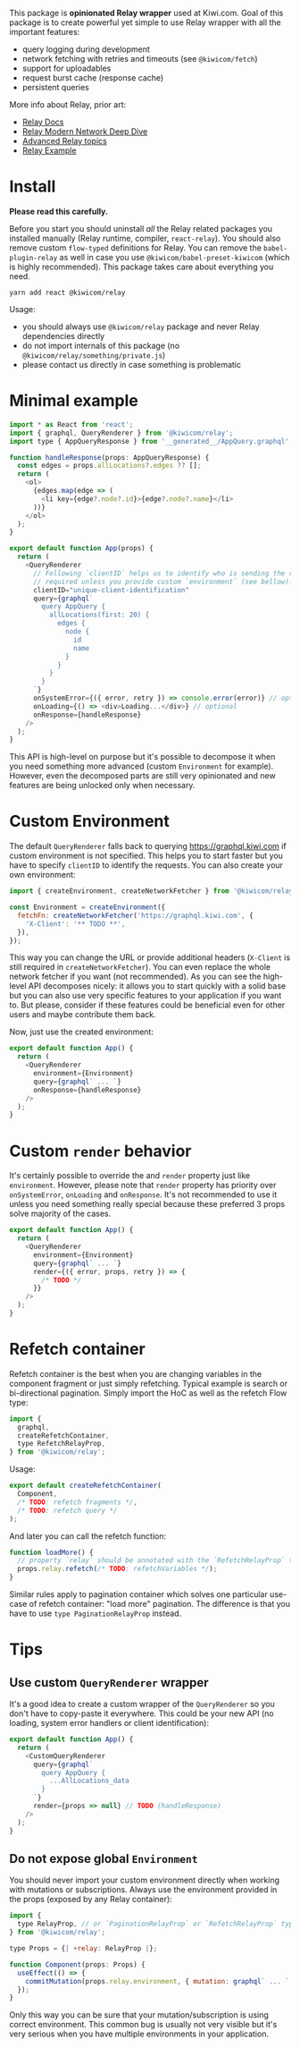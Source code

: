 This package is **opinionated Relay wrapper** used at Kiwi.com. Goal of this package is to create powerful yet simple to use Relay wrapper with all the important features:

- query logging during development
- network fetching with retries and timeouts (see `@kiwicom/fetch`)
- support for uploadables
- request burst cache (response cache)
- persistent queries

More info about Relay, prior art:

- [Relay Docs](https://facebook.github.io/relay/docs/en/introduction-to-relay.html)
- [Relay Modern Network Deep Dive](https://medium.com/entria/relay-modern-network-deep-dive-ec187629dfd3)
- [Advanced Relay topics](https://github.com/mrtnzlml/meta/blob/master/relay.md)
- [Relay Example](https://github.com/kiwicom/relay-example)

<!-- AUTOMATOR:HIRING_BANNER --><!-- /AUTOMATOR:HIRING_BANNER -->

# Install

**Please read this carefully.**

Before you start you should uninstall _all_ the Relay related packages you installed manually (Relay runtime, compiler, `react-relay`). You should also remove custom `flow-typed` definitions for Relay. You can remove the `babel-plugin-relay` as well in case you use `@kiwicom/babel-preset-kiwicom` (which is highly recommended). This package takes care about everything you need.

```text
yarn add react @kiwicom/relay
```

Usage:

- you should always use `@kiwicom/relay` package and never Relay dependencies directly
- do not import internals of this package (no `@kiwicom/relay/something/private.js`)
- please contact us directly in case something is problematic

# Minimal example

```js
import * as React from 'react';
import { graphql, QueryRenderer } from '@kiwicom/relay';
import type { AppQueryResponse } from '__generated__/AppQuery.graphql';

function handleResponse(props: AppQueryResponse) {
  const edges = props.allLocations?.edges ?? [];
  return (
    <ol>
      {edges.map(edge => (
        <li key={edge?.node?.id}>{edge?.node?.name}</li>
      ))}
    </ol>
  );
}

export default function App(props) {
  return (
    <QueryRenderer
      // Following `clientID` helps us to identify who is sending the request and it's
      // required unless you provide custom `environment` (see bellow).
      clientID="unique-client-identification"
      query={graphql`
        query AppQuery {
          allLocations(first: 20) {
            edges {
              node {
                id
                name
              }
            }
          }
        }
      `}
      onSystemError={({ error, retry }) => console.error(error)} // optional (Sentry maybe?)
      onLoading={() => <div>Loading...</div>} // optional
      onResponse={handleResponse}
    />
  );
}
```

This API is high-level on purpose but it's possible to decompose it when you need something more advanced (custom `Environment` for example). However, even the decomposed parts are still very opinionated and new features are being unlocked only when necessary.

# Custom Environment

The default `QueryRenderer` falls back to querying https://graphql.kiwi.com if custom environment is not specified. This helps you to start faster but you have to specify `clientID` to identify the requests. You can also create your own environment:

```js
import { createEnvironment, createNetworkFetcher } from '@kiwicom/relay';

const Environment = createEnvironment({
  fetchFn: createNetworkFetcher('https://graphql.kiwi.com', {
    'X-Client': '** TODO **',
  }),
});
```

This way you can change the URL or provide additional headers (`X-Client` is still required in `createNetworkFetcher`). You can even replace the whole network fetcher if you want (not recommended). As you can see the high-level API decomposes nicely: it allows you to start quickly with a solid base but you can also use very specific features to your application if you want to. But please, consider if these features could be beneficial even for other users and maybe contribute them back.

Now, just use the created environment:

```js
export default function App() {
  return (
    <QueryRenderer
      environment={Environment}
      query={graphql` ... `}
      onResponse={handleResponse}
    />
  );
}
```

# Custom `render` behavior

It's certainly possible to override the and `render` property just like `environment`. However, please note that `render` property has priority over `onSystemError`, `onLoading` and `onResponse`. It's not recommended to use it unless you need something really special because these preferred 3 props solve majority of the cases.

```js
export default function App() {
  return (
    <QueryRenderer
      environment={Environment}
      query={graphql` ... `}
      render={({ error, props, retry }) => {
        /* TODO */
      }}
    />
  );
}
```

# Refetch container

Refetch container is the best when you are changing variables in the component fragment or just simply refetching. Typical example is search or bi-directional pagination. Simply import the HoC as well as the refetch Flow type:

```js
import {
  graphql,
  createRefetchContainer,
  type RefetchRelayProp,
} from '@kiwicom/relay';
```

Usage:

```js
export default createRefetchContainer(
  Component,
  /* TODO: refetch fragments */,
  /* TODO: refetch query */
);
```

And later you can call the refetch function:

```js
function loadMore() {
  // property `relay` should be annotated with the `RefetchRelayProp` type
  props.relay.refetch(/* TODO: refetchVariables */);
}
```

Similar rules apply to pagination container which solves one particular use-case of refetch container: "load more" pagination. The difference is that you have to use `type PaginationRelayProp` instead.

# Tips

## Use custom `QueryRenderer` wrapper

It's a good idea to create a custom wrapper of the `QueryRenderer` so you don't have to copy-paste it everywhere. This could be your new API (no loading, system error handlers or client identification):

```js
export default function App() {
  return (
    <CustomQueryRenderer
      query={graphql`
        query AppQuery {
          ...AllLocations_data
        }
      `}
      render={props => null} // TODO (handleResponse)
    />
  );
}
```

## Do not expose global `Environment`

You should never import your custom environment directly when working with mutations or subscriptions. Always use the environment provided in the props (exposed by any Relay container):

```js
import {
  type RelayProp, // or `PaginationRelayProp` or `RefetchRelayProp` types
} from '@kiwicom/relay';

type Props = {| +relay: RelayProp |};

function Component(props: Props) {
  useEffect(() => {
    commitMutation(props.relay.environment, { mutation: graphql` ... ` });
  });
}
```

Only this way you can be sure that your mutation/subscription is using correct environment. This common bug is usually not very visible but it's very serious when you have multiple environments in your application.
